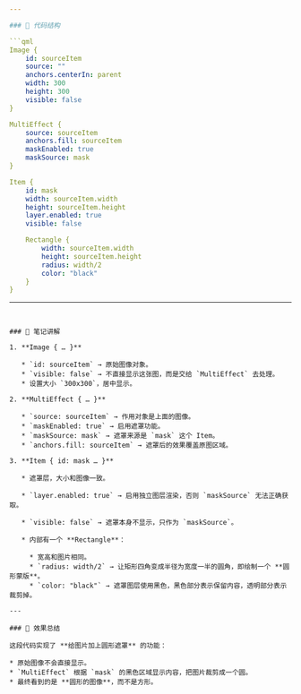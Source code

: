 ```yaml
---

### 🌙 代码结构

```qml
Image {
    id: sourceItem
    source: ""
    anchors.centerIn: parent
    width: 300
    height: 300
    visible: false
}

MultiEffect {
    source: sourceItem
    anchors.fill: sourceItem
    maskEnabled: true
    maskSource: mask
}

Item {
    id: mask
    width: sourceItem.width
    height: sourceItem.height
    layer.enabled: true
    visible: false

    Rectangle {
        width: sourceItem.width
        height: sourceItem.height
        radius: width/2
        color: "black"
    }
}
```

---
```


### 📒 笔记讲解

1. **Image { … }**

   * `id: sourceItem` → 原始图像对象。
   * `visible: false` → 不直接显示这张图，而是交给 `MultiEffect` 去处理。
   * 设置大小 `300x300`，居中显示。

2. **MultiEffect { … }**

   * `source: sourceItem` → 作用对象是上面的图像。
   * `maskEnabled: true` → 启用遮罩功能。
   * `maskSource: mask` → 遮罩来源是 `mask` 这个 Item。
   * `anchors.fill: sourceItem` → 遮罩后的效果覆盖原图区域。

3. **Item { id: mask … }**

   * 遮罩层，大小和图像一致。

   * `layer.enabled: true` → 启用独立图层渲染，否则 `maskSource` 无法正确获取。

   * `visible: false` → 遮罩本身不显示，只作为 `maskSource`。

   * 内部有一个 **Rectangle**：

     * 宽高和图片相同。
     * `radius: width/2` → 让矩形四角变成半径为宽度一半的圆角，即绘制一个 **圆形蒙版**。
     * `color: "black"` → 遮罩图层使用黑色，黑色部分表示保留内容，透明部分表示裁剪掉。

---

### 🎯 效果总结

这段代码实现了 **给图片加上圆形遮罩** 的功能：

* 原始图像不会直接显示。
* `MultiEffect` 根据 `mask` 的黑色区域显示内容，把图片裁剪成一个圆。
* 最终看到的是 **圆形的图像**，而不是方形。


